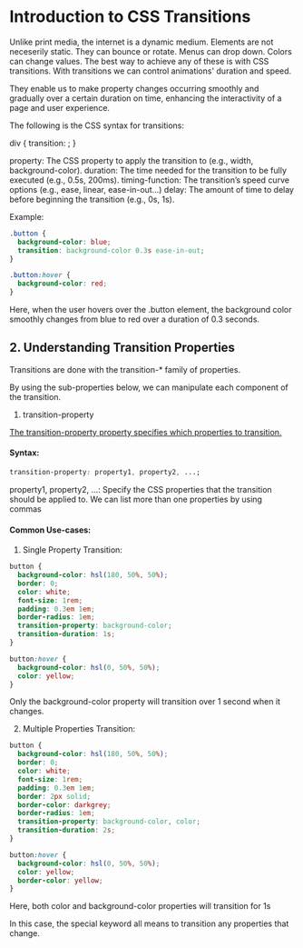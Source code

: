 # Introduction to CSS Transitions

Unlike print media, the internet is a dynamic medium. Elements are not neceserily static. They can bounce or rotate. Menus can drop down. Colors can change values. The best way to achieve any of these is with CSS transitions. With transitions we can control animations' duration and speed.

They enable us to make property changes occurring smoothly and gradually over a certain duration on time, enhancing the interactivity of a page and user experience.

The following is the CSS syntax for transitions:

div {
transition: <property> <duration> <timing-function> <delay>;
}

property: The CSS property to apply the transition to (e.g., width, background-color).
duration: The time needed for the transition to be fully executed (e.g., 0.5s, 200ms).
timing-function: The transition’s speed curve options (e.g., ease, linear, ease-in-out…)
delay: The amount of time to delay before beginning the transition (e.g., 0s, 1s).

Example:

```css
.button {
  background-color: blue;
  transition: background-color 0.3s ease-in-out;
}

.button:hover {
  background-color: red;
}
```

Here, when the user hovers over the .button element, the background color smoothly changes from blue to red over a duration of 0.3 seconds.

## 2. Understanding Transition Properties

Transitions are done with the transition-\* family of properties.

By using the sub-properties below, we can manipulate each component of the transition.

1. transition-property

[The transition-property property specifies which properties to transition.](https://developer.mozilla.org/en-US/docs/Web/CSS/transition-property)

#### Syntax:

```css
transition-property: property1, property2, ...;
```

property1, property2, ...: Specify the CSS properties that the transition should be applied to. We can list more than one properties by using commas

#### Common Use-cases:

1. Single Property Transition:

```css
button {
  background-color: hsl(180, 50%, 50%);
  border: 0;
  color: white;
  font-size: 1rem;
  padding: 0.3em 1em;
  border-radius: 1em;
  transition-property: background-color;
  transition-duration: 1s;
}

button:hover {
  background-color: hsl(0, 50%, 50%);
  color: yellow;
}
```

Only the background-color property will transition over 1 second when it changes.

2. Multiple Properties Transition:

```css
button {
  background-color: hsl(180, 50%, 50%);
  border: 0;
  color: white;
  font-size: 1rem;
  padding: 0.3em 1em;
  border: 2px solid;
  border-color: darkgrey;
  border-radius: 1em;
  transition-property: background-color, color;
  transition-duration: 2s;
}

button:hover {
  background-color: hsl(0, 50%, 50%);
  color: yellow;
  border-color: yellow;
}
```

Here, both color and background-color properties will transition for 1s

In this
case, the special keyword all means to transition any properties that change.
